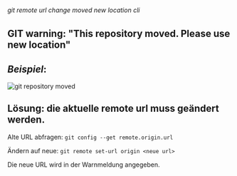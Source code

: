 ###### git remote url change moved new location cli

## GIT warning: "This repository moved. Please use new location"

## *Beispiel*:

![git repository moved](https://www.dropbox.com/s/o9dl09wyfs6baom/2021-07-git_repository_moved.png?raw=1 "git example repository moved")

## Lösung: die aktuelle remote url muss geändert werden.

Alte URL abfragen: `git config --get remote.origin.url`

Ändern auf neue: `git remote set-url origin <neue url>`

Die neue URL wird in der Warnmeldung angegeben.
